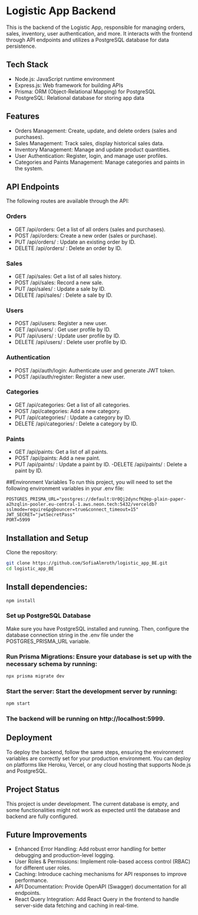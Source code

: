 # Logistic App Backend
This is the backend of the Logistic App, responsible for managing orders, sales, inventory, user authentication, and more. It interacts with the frontend through API endpoints and utilizes a PostgreSQL database for data persistence.

## Tech Stack
- Node.js: JavaScript runtime environment
- Express.js: Web framework for building APIs
- Prisma: ORM (Object-Relational Mapping) for PostgreSQL
- PostgreSQL: Relational database for storing app data

## Features
- Orders Management: Create, update, and delete orders (sales and purchases).
- Sales Management: Track sales, display historical sales data.
- Inventory Management: Manage and update product quantities.
- User Authentication: Register, login, and manage user profiles.
- Categories and Paints Management: Manage categories and paints in the system.

## API Endpoints
The following routes are available through the API:

### Orders
- GET /api/orders: Get a list of all orders (sales and purchases).
- POST /api/orders: Create a new order (sales or purchase).
- PUT /api/orders/
: Update an existing order by ID.
- DELETE /api/orders/
: Delete an order by ID.
### Sales
- GET /api/sales: Get a list of all sales history.
- POST /api/sales: Record a new sale.
- PUT /api/sales/
: Update a sale by ID.
- DELETE /api/sales/
: Delete a sale by ID.
### Users
- POST /api/users: Register a new user.
- GET /api/users/
: Get user profile by ID.
- PUT /api/users/
: Update user profile by ID.
- DELETE /api/users/
: Delete user profile by ID.
### Authentication
- POST /api/auth/login: Authenticate user and generate JWT token.
- POST /api/auth/register: Register a new user.
### Categories
- GET /api/categories: Get a list of all categories.
- POST /api/categories: Add a new category.
- PUT /api/categories/
: Update a category by ID.
- DELETE /api/categories/
: Delete a category by ID.
### Paints
- GET /api/paints: Get a list of all paints.
- POST /api/paints: Add a new paint.
- PUT /api/paints/
: Update a paint by ID.
 -DELETE /api/paints/
: Delete a paint by ID.


##Environment Variables
To run this project, you will need to set the following environment variables in your .env file:
```env
POSTGRES_PRISMA_URL="postgres://default:Ur0Qj2dyncfK@ep-plain-paper-a2hzqlin-pooler.eu-central-1.aws.neon.tech:5432/verceldb?sslmode=require&pgbouncer=true&connect_timeout=15"
JWT_SECRET="jwtSecretPass"
PORT=5999
```

## Installation and Setup
Clone the repository:

```bash
git clone https://github.com/SofiaAlmroth/logistic_app_BE.git
cd logistic_app_BE
```

## Install dependencies:
```bash
npm install
```

### Set up PostgreSQL Database
Make sure you have PostgreSQL installed and running. Then, configure the database connection string in the .env file under the POSTGRES_PRISMA_URL variable.

### Run Prisma Migrations: Ensure your database is set up with the necessary schema by running:
```bash
npx prisma migrate dev
```

### Start the server: Start the development server by running:
```bash
npm start
```

### The backend will be running on http://localhost:5999.

## Deployment
To deploy the backend, follow the same steps, ensuring the environment variables are correctly set for your production environment. You can deploy on platforms like Heroku, Vercel, or any cloud hosting that supports Node.js and PostgreSQL.

## Project Status
This project is under development. The current database is empty, and some functionalities might not work as expected until the database and backend are fully configured.

## Future Improvements
- Enhanced Error Handling: Add robust error handling for better debugging and production-level logging.
- User Roles & Permissions: Implement role-based access control (RBAC) for different user roles.
- Caching: Introduce caching mechanisms for API responses to improve performance.
- API Documentation: Provide OpenAPI (Swagger) documentation for all endpoints.
- React Query Integration: Add React Query in the frontend to handle server-side data fetching and caching in real-time.
